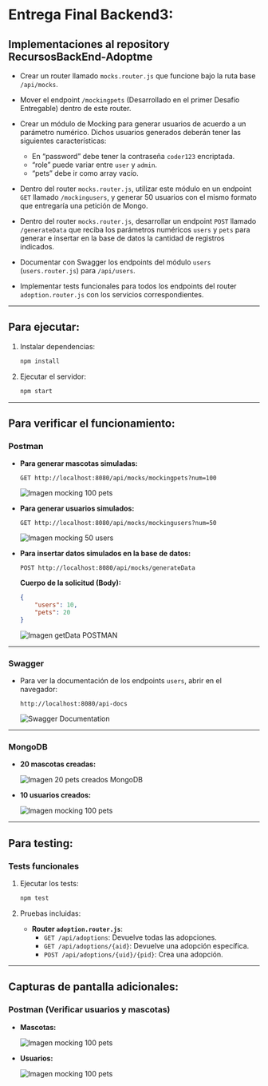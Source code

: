 
# Entrega Final Backend3:

## Implementaciones al repository RecursosBackEnd-Adoptme

- Crear un router llamado `mocks.router.js` que funcione bajo la ruta base `/api/mocks`.

- Mover el endpoint `/mockingpets` (Desarrollado en el primer Desafío Entregable) dentro de este router.

- Crear un módulo de Mocking para generar usuarios de acuerdo a un parámetro numérico. Dichos usuarios generados deberán tener las siguientes características:
  - En “password” debe tener la contraseña `coder123` encriptada.
  - “role” puede variar entre `user` y `admin`.
  - “pets” debe ir como array vacío.

- Dentro del router `mocks.router.js`, utilizar este módulo en un endpoint `GET` llamado `/mockingusers`, y generar 50 usuarios con el mismo formato que entregaría una petición de Mongo.

- Dentro del router `mocks.router.js`, desarrollar un endpoint `POST` llamado `/generateData` que reciba los parámetros numéricos `users` y `pets` para generar e insertar en la base de datos la cantidad de registros indicados.

- Documentar con Swagger los endpoints del módulo `users` (`users.router.js`) para `/api/users`.

- Implementar tests funcionales para todos los endpoints del router `adoption.router.js` con los servicios correspondientes.

---

## Para ejecutar:

1. Instalar dependencias:
    ```bash
    npm install
    ```

2. Ejecutar el servidor:
    ```bash
    npm start
    ```

---

## Para verificar el funcionamiento:

### **Postman**

- **Para generar mascotas simuladas:**

    ```http
    GET http://localhost:8080/api/mocks/mockingpets?num=100
    ```

    ![Imagen mocking 100 pets](./src/public/img/Mock100Pets.png)

- **Para generar usuarios simulados:**

    ```http
    GET http://localhost:8080/api/mocks/mockingusers?num=50
    ```

    ![Imagen mocking 50 users](./src/public/img/Mock50Users.png)

- **Para insertar datos simulados en la base de datos:**

    ```http
    POST http://localhost:8080/api/mocks/generateData
    ```

    **Cuerpo de la solicitud (Body):**
    ```json
    {
        "users": 10,
        "pets": 20
    }
    ```

    ![Imagen getData POSTMAN](./src/public/img/PostGetDataPostman.png)

---

### **Swagger**

- Para ver la documentación de los endpoints `users`, abrir en el navegador:

    ```http
    http://localhost:8080/api-docs
    ```

    ![Swagger Documentation](./src/public/img/SwaggerDocs.png)

---

### **MongoDB**

- **20 mascotas creadas:**

    ![Imagen 20 pets creados MongoDB](./src/public/img/Mongo20Pets.png)

- **10 usuarios creados:**

    ![Imagen mocking 100 pets](./src/public/img/Mongo10Users.png)

---

## Para testing:

### **Tests funcionales**

1. Ejecutar los tests:
    ```bash
    npm test
    ```

2. Pruebas incluidas:
    - **Router `adoption.router.js`**:
        - `GET /api/adoptions`: Devuelve todas las adopciones.
        - `GET /api/adoptions/{aid}`: Devuelve una adopción específica.
        - `POST /api/adoptions/{uid}/{pid}`: Crea una adopción.

---

## Capturas de pantalla adicionales:

### **Postman (Verificar usuarios y mascotas)**

- **Mascotas:**

    ![Imagen mocking 100 pets](./src/public/img/GetPostman20Pets.png)

- **Usuarios:**

    ![Imagen mocking 100 pets](./src/public/img/GetPostman10Users.png.png)